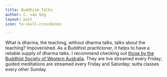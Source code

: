 ```yaml
---
title: Buddhism Talks
author: C. van Gog
layout: post
icon: fa-skull-crossbones

---
```

<p>What is dharma, the teaching, without dharma talks, talks about the teaching? Impoverished. As a Buddhist practicioner, it helps to have a reliable supply of dharma talks. I recommend checking out <a href="https://www.youtube.com/channel/UC6M_EhnSSdTG_SXUp6IAWmQ">those by the Buddhist Society of Western Australia</a>. They are live streamed every Friday; guided meditations are streamed every Friday and Saturday; sutta classes every other Sunday.</p>

<span class="image left"><img src="{{ 'assets/images/bswa2.png' | relative_url }}" alt="" /></span>

